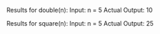 Results for double(n):
Input: n = 5
Actual Output: 10

Results for square(n):
Input: n = 5
Actual Output: 25
